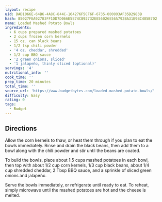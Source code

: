 ```yaml
---
layout: recipe
uid: DAD1066E-64B6-4A8C-844C-164276F5CF6F-6735-000003AF35D2983B
hash: 85027FEA92783FF1DD7D066E5E74C892732EE56026E56A792BA31E9BC485B702
name: Loaded Mashed Potato Bowls
ingredients:
  - 6 cups prepared mashed potatoes
  - 2 cups frozen corn kernels
  - 15 oz. can black beans
  - 1/2 tsp chili powder
  - '4 oz. cheddar, shredded'
  - 1/2 cup BBQ sauce
  - '2 green onions, sliced'
  - '1 jalapeño, thinly sliced (optional)'
servings: '4'
nutritional_info: ''
cook_time: ''
prep_time: 20 minutes
total_time: ''
source_url: 'https://www.budgetbytes.com/loaded-mashed-potato-bowls/'
difficulty: Easy
rating: 0
tags:
  - Budget
---
```


## Directions

Allow the corn kernels to thaw, or heat them through if you plan to eat the bowls immediately. Rinse and drain the black beans, then add them to a bowl along with the chili powder and stir until the beans are coated.

To build the bowls, place about 1.5 cups mashed potatoes in each bowl, then top with about 1/2 cup corn kernels, 1/3 cup black beans, about 1/4 cup shredded cheddar, 2 Tbsp BBQ sauce, and a sprinkle of sliced green onions and jalapeño.

Serve the bowls immediately, or refrigerate until ready to eat. To reheat, simply microwave until the mashed potatoes are hot and the cheese is melted.
